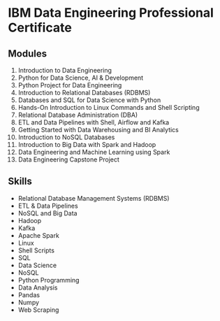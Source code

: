 # IBM Data Engineering Professional Certificate

## Modules
1. Introduction to Data Engineering
2. Python for Data Science, AI & Development
3. Python Project for Data Engineering
4. Introduction to Relational Databases (RDBMS)
5. Databases and SQL for Data Science with Python
6. Hands-On Introduction to Linux Commands and Shell Scripting
7. Relational Database Administration (DBA)
8. ETL and Data Pipelines with Shell, Airflow and Kafka
9. Getting Started with Data Warehousing and BI Analytics
10. Introduction to NoSQL Databases
11. Introduction to Big Data with Spark and Hadoop
12. Data Engineering and Machine Learning using Spark
13. Data Engineering Capstone Project

## Skills
- Relational Database Management Systems (RDBMS)
- ETL & Data Pipelines
- NoSQL and Big Data
- Hadoop
- Kafka
- Apache Spark
- Linux
- Shell Scripts
- SQL
- Data Science
- NoSQL
- Python Programming
- Data Analysis
- Pandas
- Numpy
- Web Scraping